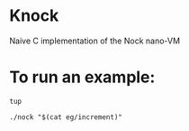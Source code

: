 # Knock
Naive C implementation of the Nock nano-VM

# To run an example:
```
tup

./nock "$(cat eg/increment)"
```
